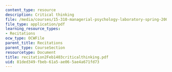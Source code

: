 ```yaml
---
content_type: resource
description: Critical thinking
file: /media/courses/15-310-managerial-psychology-laboratory-spring-2003/81ded349fbeb61a5ae065ae4a671fd73_recitation2Feb1403criticalthinking.pdf
file_type: application/pdf
learning_resource_types:
- Recitations
ocw_type: OCWFile
parent_title: Recitations
parent_type: CourseSection
resourcetype: Document
title: recitation2Feb1403criticalthinking.pdf
uid: 81ded349-fbeb-61a5-ae06-5ae4a671fd73
---
```

